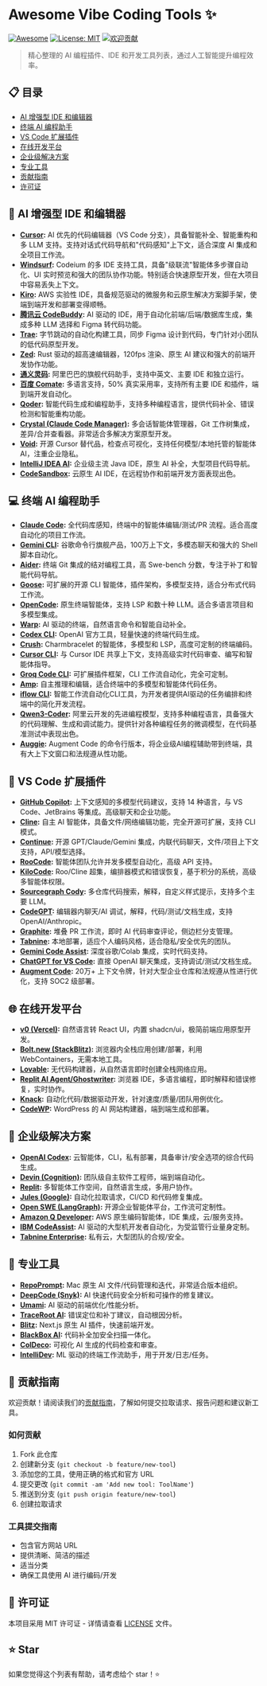 # Awesome Vibe Coding Tools ✨

[![Awesome](https://awesome.re/badge.svg)](https://awesome.re)
[![License: MIT](https://img.shields.io/badge/License-MIT-yellow.svg)](https://opensource.org/licenses/MIT)
[![欢迎贡献](https://img.shields.io/badge/贡献者-欢迎-brightgreen.svg?style=flat)](CONTRIBUTING.md)

> 精心整理的 AI 编程插件、IDE 和开发工具列表，通过人工智能提升编程效率。

## 📋 目录

- [AI 增强型 IDE 和编辑器](#-ai-增强型-ide-和编辑器)
- [终端 AI 编程助手](#-终端-ai-编程助手)
- [VS Code 扩展插件](#-vs-code-扩展插件)
- [在线开发平台](#-在线开发平台)
- [企业级解决方案](#-企业级解决方案)
- [专业工具](#-专业工具)
- [贡献指南](#-贡献指南)
- [许可证](#-许可证)

## 🚀 AI 增强型 IDE 和编辑器

- **[Cursor](https://cursor.com/):** AI 优先的代码编辑器（VS Code 分支），具备智能补全、智能重构和多 LLM 支持。支持对话式代码导航和"代码感知"上下文，适合深度 AI 集成和全项目工作流。
- **[Windsurf](https://windsurf.codeium.com/):** Codeium 的多 IDE 支持工具，具备"级联流"智能体多步骤自动化、UI 实时预览和强大的团队协作功能。特别适合快速原型开发，但在大项目中容易丢失上下文。
- **[Kiro](https://kiro.dev/):** AWS 实验性 IDE，具备规范驱动的微服务和云原生解决方案脚手架，使端到端开发和部署变得顺畅。
- **[腾讯云 CodeBuddy](https://cloud.tencent.com/product/codebuddy):** AI 驱动的 IDE，用于自动化前端/后端/数据库生成，集成多种 LLM 选择和 Figma 转代码功能。
- **[Trae](https://trae.ai/):** 字节跳动的自动化构建工具，同步 Figma 设计到代码，专门针对小团队的低代码原型开发。
- **[Zed](https://zed.dev/):** Rust 驱动的超高速编辑器，120fps 渲染、原生 AI 建议和强大的前端开发协作功能。
- **[通义灵码](https://tongyi.aliyun.com/lingma):** 阿里巴巴的旗舰代码助手，支持中英文、主要 IDE 和独立运行。
- **[百度 Comate](https://comate.baidu.com/):** 多语言支持，50% 真实采用率，支持所有主要 IDE 和插件，端到端开发自动化。
- **[Qoder](https://qoder.ai/):** 智能代码生成和编程助手，支持多种编程语言，提供代码补全、错误检测和智能重构功能。
- **[Crystal (Claude Code Manager)](https://claude.ai/code):** 多会话智能体管理器，Git 工作树集成，差异/合并查看器。非常适合多解决方案原型开发。
- **[Void](https://voideditor.com/):** 开源 Cursor 替代品，检查点可视化，支持任何模型/本地托管的智能体 AI，注重企业隐私。
- **[IntelliJ IDEA AI](https://www.jetbrains.com/idea/):** 企业级主流 Java IDE，原生 AI 补全，大型项目代码导航。
- **[CodeSandbox](https://codesandbox.io/):** 云原生 AI IDE，在远程协作和前端开发方面表现出色。

## 💻 终端 AI 编程助手

- **[Claude Code](https://claude.ai/code):** 全代码库感知，终端中的智能体编辑/测试/PR 流程。适合高度自动化的项目工作流。
- **[Gemini CLI](https://ai.google.dev/gemini-api/docs/cli):** 谷歌命令行旗舰产品，100万上下文，多模态聊天和强大的 Shell 脚本自动化。
- **[Aider](https://aider.chat/):** 终端 Git 集成的结对编程工具，高 Swe-bench 分数，专注于补丁和智能代码导航。
- **[Goose](https://github.com/Squadrick/goose):** 可扩展的开源 CLI 智能体，插件架构，多模型支持，适合分布式代码工作流。
- **[OpenCode](https://github.com/opencodeinterpret/opencode):** 原生终端智能体，支持 LSP 和数十种 LLM。适合多语言项目和多模型集成。
- **[Warp](https://www.warp.dev/):** AI 驱动的终端，自然语言命令和智能自动补全。
- **[Codex CLI](https://openai.com/index/openai-codex/):** OpenAI 官方工具，轻量快速的终端代码生成。
- **[Crush](https://github.com/charmbracelet/mods):** Charmbracelet 的智能体，多模型和 LSP，高度可定制的终端编码。
- **[Cursor CLI](https://cursor.com/):** 与 Cursor IDE 共享上下文，支持高级实时代码审查、编写和智能体指导。
- **[Groq Code CLI](https://groq.com/):** 可扩展插件框架，CLI 工作流自动化，完全可定制。
- **[Amp](https://github.com/amp-dev/amp):** 自主推理和编辑，适合终端中的多模型和智能体代码任务。
- **[iflow CLI](https://github.com/iflow-ai/iflow-cli):** 智能工作流自动化CLI工具，为开发者提供AI驱动的任务编排和终端中的简化开发流程。
- **[Qwen3-Coder](https://github.com/QwenLM/Qwen3-Coder):** 阿里云开发的先进编程模型，支持多种编程语言，具备强大的代码理解、生成和调试能力。提供针对各种编程任务的微调模型，在代码基准测试中表现出色。
- **[Auggie](https://augmentcode.com/cli):** Augment Code 的命令行版本，将企业级AI编程辅助带到终端，具有大上下文窗口和法规遵从性功能。

## 🔌 VS Code 扩展插件

- **[GitHub Copilot](https://github.com/features/copilot):** 上下文感知的多模型代码建议，支持 14 种语言，与 VS Code、JetBrains 等集成。高级聊天和企业功能。
- **[Cline](https://github.com/cline/cline):** 自主 AI 智能体，具备文件/网络编辑功能，完全开源可扩展，支持 CLI 模式。
- **[Continue](https://github.com/continuedev/continue):** 开源 GPT/Claude/Gemini 集成，内联代码聊天，文件/项目上下文支持，API/模型选择。
- **[RooCode](https://github.com/RooCodeInc/Roo-Code):** 智能体团队允许并发多模型自动化，高级 API 支持。
- **[KiloCode](https://github.com/Kilo-Org/kilocode):** Roo/Cline 超集，编排器模式和错误恢复，基于积分的系统，高级多智能体权限。
- **[Sourcegraph Cody](https://sourcegraph.com/cody):** 多仓库代码搜索，解释，自定义样式提示，支持多个主要 LLM。
- **[CodeGPT](https://codegpt.co/):** 编辑器内聊天/AI 调试，解释，代码/测试/文档生成，支持 OpenAI/Anthropic。
- **[Graphite](https://graphite.dev/):** 堆叠 PR 工作流，即时 AI 代码审查评论，侧边栏分支管理。
- **[Tabnine](https://www.tabnine.com/):** 本地部署，适应个人编码风格，适合隐私/安全优先的团队。
- **[Gemini Code Assist](https://codeassist.google/):** 深度谷歌/Colab 集成，实时代码支持。
- **[ChatGPT for VS Code](https://marketplace.visualstudio.com/items?itemName=openai.chatgpt):** 直接 OpenAI 聊天集成，支持调试/测试/文档生成。
- **[Augment Code](https://augmentcode.com/):** 20万+ 上下文令牌，针对大型企业仓库和法规遵从性进行优化，支持 SOC2 级部署。

## 🌐 在线开发平台

- **[v0 (Vercel)](https://v0.app/):** 自然语言转 React UI，内置 shadcn/ui，极简前端应用原型开发。
- **[Bolt.new (StackBlitz)](https://bolt.new/):** 浏览器内全栈应用创建/部署，利用 WebContainers，无需本地工具。
- **[Lovable](https://lovable.dev/):** 无代码构建器，从自然语言即时创建全栈网络应用。
- **[Replit AI Agent/Ghostwriter](https://replit.com/ai):** 浏览器 IDE，多语言编程，即时解释和错误修复，实时协作。
- **[Knack](https://www.knack.com/):** 自动化代码/数据驱动开发，针对速度/质量/团队用例优化。
- **[CodeWP](https://codewp.ai/):** WordPress 的 AI 网站构建器，端到端生成和部署。

## 🏢 企业级解决方案

- **[OpenAI Codex](https://openai.com/codex/):** 云智能体，CLI，私有部署，具备审计/安全选项的综合代码生成。
- **[Devin (Cognition)](https://devin.ai/):** 团队级自主软件工程师，端到端自动化。
- **[Replit](https://replit.com/):** 多智能体工作空间，自然语言生成，多用户协作。
- **[Jules (Google)](https://jules.google/):** 自动化拉取请求，CI/CD 和代码修复集成。
- **[Open SWE (LangGraph)](https://swe.langchain.com/):** 开源企业智能体平台，工作流可定制性。
- **[Amazon Q Developer](https://aws.amazon.com/q/developer/):** AWS 原生编码智能体，IDE 集成，云/服务支持。
- **[IBM CodeAssist](https://www.ibm.com/products/watsonx-code-assistant):** AI 驱动的大型机开发者自动化，为受监管行业量身定制。
- **[Tabnine Enterprise](https://www.tabnine.com/):** 私有云，大型团队的合规/安全。

## 🔧 专业工具

- **[RepoPrompt](https://github.com/repo-prompt/repo-prompt):** Mac 原生 AI 文件/代码管理和迭代，非常适合版本组织。
- **[DeepCode (Snyk)](https://snyk.io/product/deepcode-ai/):** AI 快速代码安全分析和可操作的修复建议。
- **[Umami](https://umami.is/):** AI 驱动的前端优化/性能分析。
- **[TraceRoot AI](https://traceroot.ai/):** 错误定位和补丁建议，自动根因分析。
- **[Blitz](https://blitzjs.com/):** Next.js 原生 AI 插件，快速前端开发。
- **[BlackBox AI](https://blackbox.ai/):** 代码补全加安全扫描一体化。
- **[ColDeco](https://coldeco.ai/):** 可视化 AI 生成的代码检查和审查。
- **[IntelliDev](https://intellidev.ai/):** ML 驱动的终端工作流助手，用于开发/日志/任务。

## 🤝 贡献指南

欢迎贡献！请阅读我们的[贡献指南](CONTRIBUTING.md)，了解如何提交拉取请求、报告问题和建议新工具。

### 如何贡献

1. Fork 此仓库
2. 创建新分支 (`git checkout -b feature/new-tool`)
3. 添加您的工具，使用正确的格式和官方 URL
4. 提交更改 (`git commit -am 'Add new tool: ToolName'`)
5. 推送到分支 (`git push origin feature/new-tool`)
6. 创建拉取请求

### 工具提交指南

- 包含官方网站 URL
- 提供清晰、简洁的描述
- 适当分类
- 确保工具使用 AI 进行编码/开发

## 📄 许可证

本项目采用 MIT 许可证 - 详情请查看 [LICENSE](LICENSE) 文件。

## ⭐ Star 

如果您觉得这个列表有帮助，请考虑给个 star！⭐
